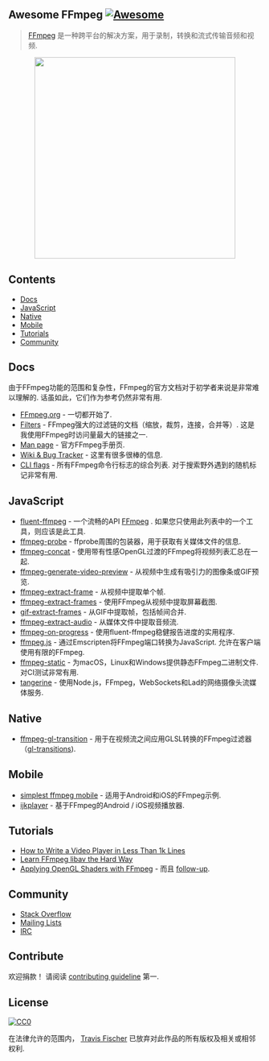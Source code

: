 ## Awesome FFmpeg [![Awesome](https://awesome.re/badge.svg)](https://awesome.re)

> [FFmpeg](http://ffmpeg.org) 是一种跨平台的解决方案，用于录制，转换和流式传输音频和视频.

<p align="center">
  <img width="400" src="https://cdn.rawgit.com/transitive-bullshit/awesome-ffmpeg/master/ffmpeg-logo.svg">
</p>


## Contents

- [Docs](#docs)
- [JavaScript](#javascript)
- [Native](#native)
- [Mobile](#mobile)
- [Tutorials](#tutorials)
- [Community](#community)


## Docs

 由于FFmpeg功能的范围和复杂性，FFmpeg的官方文档对于初学者来说是非常难以理解的.  话虽如此，它们作为参考仍然非常有用.

- [FFmpeg.org](http://ffmpeg.org) - 一切都开始了.
- [Filters](https://ffmpeg.org/ffmpeg-filters.html)   -  FFmpeg强大的过滤链的文档（缩放，裁剪，连接，合并等）.  这是我使用FFmpeg时访问量最大的链接之一.
- [Man page](https://man.cx/ffmpeg) - 官方FFmpeg手册页.
- [Wiki & Bug Tracker](https://trac.ffmpeg.org) - 这里有很多很棒的信息.
- [CLI flags](https://github.com/transitive-bullshit/ffmpeg-cli-flags/blob/master/readme.md)   - 所有FFmpeg命令行标志的综合列表.  对于搜索野外遇到的随机标记非常有用.


## JavaScript

- [fluent-ffmpeg](https://github.com/fluent-ffmpeg/node-fluent-ffmpeg) - 一个流畅的API [FFmpeg](http://www.ffmpeg.org) .  如果您只使用此列表中的一个工具，则应该是此工具.
- [ffmpeg-probe](https://github.com/transitive-bullshit/ffmpeg-probe) -  ffprobe周围的包装器，用于获取有关媒体文件的信息.
- [ffmpeg-concat](https://github.com/transitive-bullshit/ffmpeg-concat) - 使用带有性感OpenGL过渡的FFmpeg将视频列表汇总在一起.
- [ffmpeg-generate-video-preview](https://github.com/transitive-bullshit/ffmpeg-generate-video-preview) - 从视频中生成有吸引力的图像条或GIF预览.
- [ffmpeg-extract-frame](https://github.com/transitive-bullshit/ffmpeg-extract-frame) - 从视频中提取单个帧.
- [ffmpeg-extract-frames](https://github.com/transitive-bullshit/ffmpeg-extract-frames) - 使用FFmpeg从视频中提取屏幕截图.
- [gif-extract-frames](https://github.com/transitive-bullshit/gif-extract-frames) - 从GIF中提取帧，包括帧间合并.
- [ffmpeg-extract-audio](https://github.com/transitive-bullshit/ffmpeg-extract-audio) - 从媒体文件中提取音频流.
- [ffmpeg-on-progress](https://github.com/transitive-bullshit/ffmpeg-on-progress) - 使用fluent-ffmpeg稳健报告进度的实用程序.
- [ffmpeg.js](https://github.com/Kagami/ffmpeg.js)   - 通过Emscripten将FFmpeg端口转换为JavaScript.  允许在客户端使用有限的FFmpeg.
- [ffmpeg-static](https://github.com/eugeneware/ffmpeg-static)   - 为macOS，Linux和Windows提供静态FFmpeg二进制文件.  对CI测试非常有用.
- [tangerine](https://github.com/niftylettuce/tangerine) - 使用Node.js，FFmpeg，WebSockets和Lad的网络摄像头流媒体服务.


## Native

- [ffmpeg-gl-transition](https://github.com/transitive-bullshit/ffmpeg-gl-transition) - 用于在视频流之间应用GLSL转换的FFmpeg过滤器（[gl-transitions](https://gl-transitions.com/)).


## Mobile

- [simplest ffmpeg mobile](https://github.com/leixiaohua1020/simplest_ffmpeg_mobile) - 适用于Android和iOS的FFmpeg示例.
- [ijkplayer](https://github.com/Bilibili/ijkplayer) - 基于FFmpeg的Android / iOS视频播放器.


## Tutorials

- [How to Write a Video Player in Less Than 1k Lines](http://dranger.com/ffmpeg)
- [Learn FFmpeg libav the Hard Way](https://github.com/leandromoreira/ffmpeg-libav-tutorial)
- [Applying OpenGL Shaders with FFmpeg](https://nervous.io/ffmpeg/opengl/2017/01/31/ffmpeg-opengl) - 而且 [follow-up](https://nervous.io/ffmpeg/opengl/2017/05/15/ffmpeg-pbo-yuv).


## Community

- [Stack Overflow](https://superuser.com/questions/tagged/ffmpeg)
- [Mailing Lists](https://www.ffmpeg.org/contact.html#MailingLists)
- [IRC](https://www.ffmpeg.org/contact.html#IRCChannels)


## Contribute

 欢迎捐款！  请阅读 [contributing guideline](https://github.com/transitive-bullshit/awesome-ffmpeg/blob/master/contributing.md) 第一.


## License

[![CC0](http://mirrors.creativecommons.org/presskit/buttons/88x31/svg/cc-zero.svg)](http://creativecommons.org/publicdomain/zero/1.0)

在法律允许的范围内， [Travis Fischer](https://github.com/transitive-bullshit) 已放弃对此作品的所有版权及相关或相邻权利.
